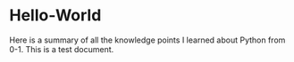 # Hello-World
Here is a summary of all the knowledge points I learned about Python from 0-1.
This is a test document.
